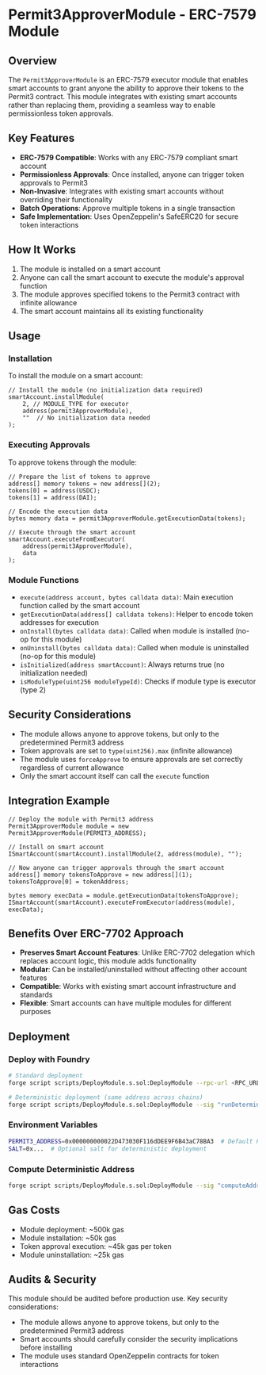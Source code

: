 # Permit3ApproverModule - ERC-7579 Module

## Overview

The `Permit3ApproverModule` is an ERC-7579 executor module that enables smart accounts to grant anyone the ability to approve their tokens to the Permit3 contract. This module integrates with existing smart accounts rather than replacing them, providing a seamless way to enable permissionless token approvals.

## Key Features

- **ERC-7579 Compatible**: Works with any ERC-7579 compliant smart account
- **Permissionless Approvals**: Once installed, anyone can trigger token approvals to Permit3
- **Non-Invasive**: Integrates with existing smart accounts without overriding their functionality
- **Batch Operations**: Approve multiple tokens in a single transaction
- **Safe Implementation**: Uses OpenZeppelin's SafeERC20 for secure token interactions

## How It Works

1. The module is installed on a smart account
2. Anyone can call the smart account to execute the module's approval function
3. The module approves specified tokens to the Permit3 contract with infinite allowance
4. The smart account maintains all its existing functionality

## Usage

### Installation

To install the module on a smart account:

```solidity
// Install the module (no initialization data required)
smartAccount.installModule(
    2, // MODULE_TYPE for executor
    address(permit3ApproverModule),
    ""  // No initialization data needed
);
```

### Executing Approvals

To approve tokens through the module:

```solidity
// Prepare the list of tokens to approve
address[] memory tokens = new address[](2);
tokens[0] = address(USDC);
tokens[1] = address(DAI);

// Encode the execution data
bytes memory data = permit3ApproverModule.getExecutionData(tokens);

// Execute through the smart account
smartAccount.executeFromExecutor(
    address(permit3ApproverModule),
    data
);
```

### Module Functions

- `execute(address account, bytes calldata data)`: Main execution function called by the smart account
- `getExecutionData(address[] calldata tokens)`: Helper to encode token addresses for execution
- `onInstall(bytes calldata data)`: Called when module is installed (no-op for this module)
- `onUninstall(bytes calldata data)`: Called when module is uninstalled (no-op for this module)
- `isInitialized(address smartAccount)`: Always returns true (no initialization needed)
- `isModuleType(uint256 moduleTypeId)`: Checks if module type is executor (type 2)

## Security Considerations

- The module allows anyone to approve tokens, but only to the predetermined Permit3 address
- Token approvals are set to `type(uint256).max` (infinite allowance)
- The module uses `forceApprove` to ensure approvals are set correctly regardless of current allowance
- Only the smart account itself can call the `execute` function

## Integration Example

```solidity
// Deploy the module with Permit3 address
Permit3ApproverModule module = new Permit3ApproverModule(PERMIT3_ADDRESS);

// Install on smart account
ISmartAccount(smartAccount).installModule(2, address(module), "");

// Now anyone can trigger approvals through the smart account
address[] memory tokensToApprove = new address[](1);
tokensToApprove[0] = tokenAddress;

bytes memory execData = module.getExecutionData(tokensToApprove);
ISmartAccount(smartAccount).executeFromExecutor(address(module), execData);
```

## Benefits Over ERC-7702 Approach

- **Preserves Smart Account Features**: Unlike ERC-7702 delegation which replaces account logic, this module adds functionality
- **Modular**: Can be installed/uninstalled without affecting other account features
- **Compatible**: Works with existing smart account infrastructure and standards
- **Flexible**: Smart accounts can have multiple modules for different purposes

## Deployment

### Deploy with Foundry

```bash
# Standard deployment
forge script scripts/DeployModule.s.sol:DeployModule --rpc-url <RPC_URL> --broadcast

# Deterministic deployment (same address across chains)
forge script scripts/DeployModule.s.sol:DeployModule --sig "runDeterministic()" --rpc-url <RPC_URL> --broadcast
```

### Environment Variables

```bash
PERMIT3_ADDRESS=0x000000000022D473030F116dDEE9F6B43aC78BA3  # Default Permit3 address
SALT=0x...  # Optional salt for deterministic deployment
```

### Compute Deterministic Address

```bash
forge script scripts/DeployModule.s.sol:DeployModule --sig "computeAddress(address,bytes32)" <PERMIT3_ADDRESS> <SALT>
```

## Gas Costs

- Module deployment: ~500k gas
- Module installation: ~50k gas  
- Token approval execution: ~45k gas per token
- Module uninstallation: ~25k gas

## Audits & Security

This module should be audited before production use. Key security considerations:

- The module allows anyone to approve tokens, but only to the predetermined Permit3 address
- Smart accounts should carefully consider the security implications before installing
- The module uses standard OpenZeppelin contracts for token interactions